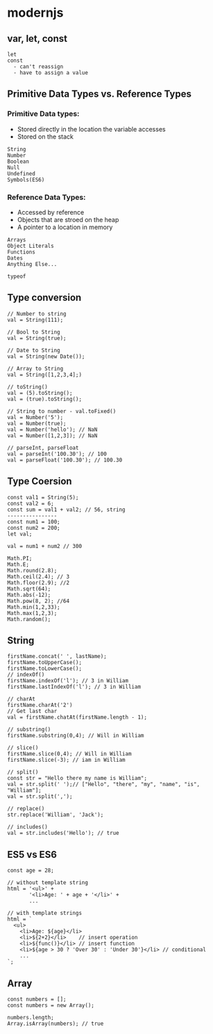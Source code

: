 # modernjs

## var, let, const
```
let
const 
  - can't reassign
  - have to assign a value
```

## Primitive Data Types vs. Reference Types

### Primitive Data types:
* Stored directly in the location the variable accesses
* Stored on the stack
```
String
Number
Boolean
Null
Undefined
Symbols(ES6)
```

### Reference Data Types:
* Accessed by reference
* Objects that are stroed on the heap
* A pointer to a location in memory

```
Arrays
Object Literals
Functions
Dates
Anything Else...
```
```
typeof
```

## Type conversion

```
// Number to string
val = String(111);

// Bool to String
val = String(true);

// Date to String
val = String(new Date());

// Array to String
val = String([1,2,3,4];)

// toString()
val = (5).toString();
val = (true).toString();

// String to number - val.toFixed()
val = Number('5');
val = Number(true);
val = Number('hello'); // NaN
val = Number([1,2,3]); // NaN

// parseInt, parseFloat
val = parseInt('100.30'); // 100
val = parseFloat('100.30'); // 100.30
```

## Type Coersion

```
const val1 = String(5);
const val2 = 6;
const sum = val1 + val2; // 56, string
----------------
const num1 = 100;
const num2 = 200;
let val;

val = num1 + num2 // 300

Math.PI;
Math.E;
Math.round(2.8);
Math.ceil(2.4); // 3
Math.floor(2.9); //2
Math.sqrt(64);
Math.abs(-12);
Math.pow(8, 2); //64
Math.min(1,2,33);
Math.max(1,2,3);
Math.random();

```
## String

```
firstName.concat(' ', lastName);
firstName.toUpperCase();
firstName.toLowerCase();
// indexOf()
firstName.indexOf('l'); // 3 in William
firstName.lastIndexOf('l'); // 3 in William

// charAt
firstName.charAt('2')
// Get last char
val = firstName.chatAt(firstName.length - 1);

// substring()
firstName.substring(0,4); // Will in William

// slice()
firstName.slice(0,4); // Will in William
firstName.slice(-3); // iam in William

// split()
const str = "Hello there my name is William";
val = str.split(' ');// ["Hello", "there", "my", "name", "is", "William"];
val = str.split(','); 

// replace()
str.replace('William', 'Jack');

// includes()
val = str.includes('Hello'); // true

```

## ES5 vs ES6
```
const age = 28;

// without template string
html = '<ul>' +
       '<li>Age: ' + age + '</li>' +
       ...

// with template strings
html = `
  <ul>
    <li>Age: ${age}</li>
    <li>${2+2}</li>    // insert operation
    <li>${func()}</li> // insert function
    <li>${age > 30 ? 'Over 30' : 'Under 30'}</li> // conditional 
    ...
`;
```

## Array

```
const numbers = [];
const numbers = new Array();

numbers.length;
Array.isArray(numbers); // true
```




